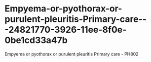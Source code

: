 # Empyema-or-pyothorax-or-purulent-pleuritis-Primary-care---24821770-3926-11ee-8f0e-0be1cd33a47b
Empyema or pyothorax or purulent pleuritis Primary care - PH802
